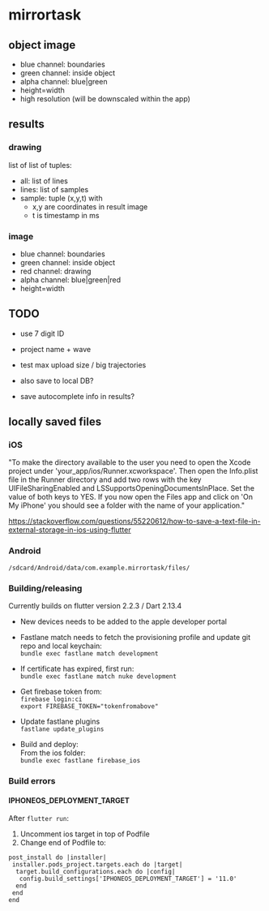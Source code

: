 # mirrortask

## object image


* blue channel: boundaries
* green channel: inside object
* alpha channel: blue|green
* height=width
* high resolution (will be downscaled within the app)

## results

### drawing

list of list of tuples:
* all: list of lines
* lines: list of samples
* sample: tuple (x,y,t) with
  * x,y are coordinates in result image
  * t is timestamp in ms

### image

* blue channel: boundaries
* green channel: inside object
* red channel: drawing
* alpha channel: blue|green|red
* height=width

## TODO

- use 7 digit ID
- project name + wave

- test max upload size / big trajectories
- also save to local DB?
- save autocomplete info in results?


## locally saved files

### iOS
"To make the directory available to the user you need to open the Xcode project under 'your_app/ios/Runner.xcworkspace'. Then open the Info.plist file in the Runner directory and add two rows with the key UIFileSharingEnabled and LSSupportsOpeningDocumentsInPlace. Set the value of both keys to YES.
If you now open the Files app and click on 'On My iPhone' you should see a folder with the name of your application."

https://stackoverflow.com/questions/55220612/how-to-save-a-text-file-in-external-storage-in-ios-using-flutter


### Android

```
/sdcard/Android/data/com.example.mirrortask/files/
```
### Building/releasing
Currently builds on flutter version 2.2.3 / Dart 2.13.4

- New devices needs to be added to the apple developer portal
- Fastlane match needs to fetch the provisioning profile and update git repo and local keychain:  
```bundle exec fastlane match development```

- If certificate has expired, first run:  
`bundle exec fastlane match nuke development`

- Get firebase token from:  
`firebase login:ci`  
`export FIREBASE_TOKEN="tokenfromabove"`

- Update fastlane plugins  
`fastlane update_plugins`

- Build and deploy:  
From the ios folder:  
`bundle exec fastlane firebase_ios`


### Build errors
#### IPHONEOS_DEPLOYMENT_TARGET
After `flutter run`:
1. Uncomment ios target in top of Podfile
2. Change end of Podfile to:
```
post_install do |installer|
 installer.pods_project.targets.each do |target|
  target.build_configurations.each do |config|
   config.build_settings['IPHONEOS_DEPLOYMENT_TARGET'] = '11.0'
  end
 end
end
```
